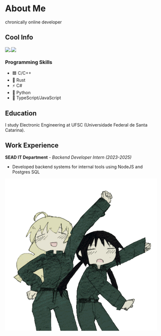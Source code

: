 # About Me
chronically online developer

## Cool Info


<a href="https://github.com/anuraghazra/github-readme-stats">
  <img align="center" height=175 src="https://github-readme-stats.vercel.app/api/top-langs/?username=nairelprandini&hide=javascript,css,scss,html&theme=tokyonight&layout=compact" />
</a>
<a href="https://github.com/anuraghazra/github-readme-stats">
  <img align="center" height=175 src="https://github-readme-stats.vercel.app/api/pin/?username=anuraghazra&repo=github-readme-stats" />
</a>


### Programming Skills
- 🟦 C/C++ 
- 🦀 Rust
- ⚡ C#
- 🐍 Python
- 📘 TypeScript/JavaScript

## Education
I study Electronic Engineering at UFSC (Universidade Federal de Santa Catarina).

## Work Experience
**SEAD IT Department** - *Backend Developer Intern*  *(2023-2025)*  
- Developed backend systems for internal tools using NodeJS and Postgres SQL

![](https://github.com/NairelPrandini/NairelPrandini/blob/main/girls-last-tour-glt.gif)
